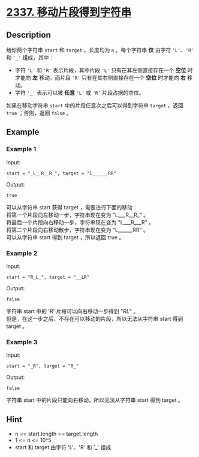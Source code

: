 # [2337. 移动片段得到字符串](https://leetcode.cn/problems/move-pieces-to-obtain-a-string/description/)
## Description
给你两个字符串 `start` 和 `target` ，长度均为 `n` 。每个字符串 **仅** 由字符 `'L'`、`'R'` 和 `'_'` 组成，其中：  
- 字符 `'L'` 和 `'R'` 表示片段，其中片段 `'L'` 只有在其左侧直接存在一个 
**空位** 时才能向 **左** 移动，而片段 `'R'` 只有在其右侧直接存在一个 **空位** 时才能向 **右** 移动。  
- 字符 `'_'` 表示可以被 **任意** `'L'` 或 `'R'` 片段占据的空位。  


如果在移动字符串 `start` 中的片段任意次之后可以得到字符串 `target` ，返回 `true` ；否则，返回 `false` 。  
## Example
### Example 1
Input:  
```
start = "_L__R__R_", target = "L______RR"
```
Output:
```
true
```
可以从字符串 start 获得 target ，需要进行下面的移动：  
将第一个片段向左移动一步，字符串现在变为 "L___R__R_" 。  
将最后一个片段向右移动一步，字符串现在变为 "L___R___R" 。  
将第二个片段向右移动散步，字符串现在变为 "L______RR" 。  
可以从字符串 start 得到 target ，所以返回 true 。  
### Example 2
Input:  
```
start = "R_L_", target = "__LR"
```
Output:
```
false
```
字符串 start 中的 'R' 片段可以向右移动一步得到 "_RL_" 。   
但是，在这一步之后，不存在可以移动的片段，所以无法从字符串 start 得到 target 。
### Example 3
Input:  
```
start = "_R", target = "R_"
```
Output:
```
false
```
字符串 start 中的片段只能向右移动，所以无法从字符串 start 得到 target 。
## Hint
- n == start.length == target.length
- 1 <= n <= 10^5
- start 和 target 由字符 'L'、'R' 和 '_' 组成

